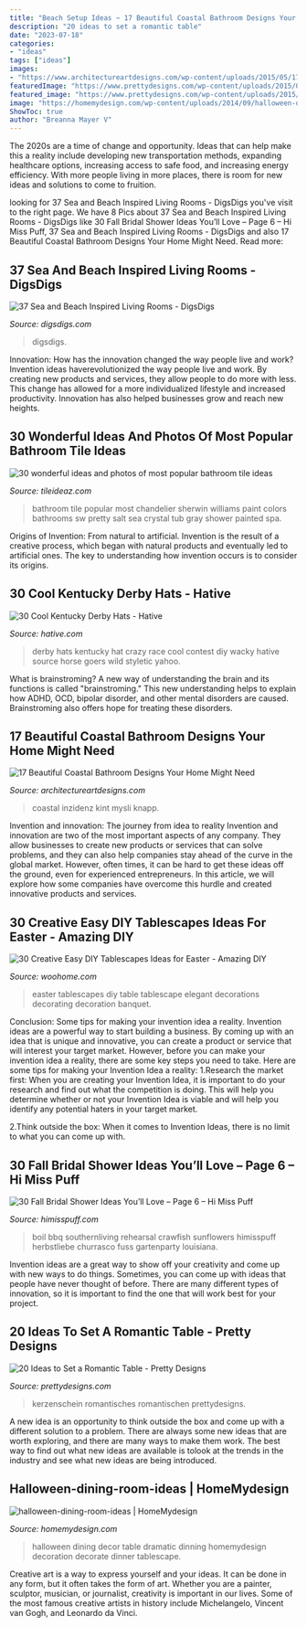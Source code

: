 ```yaml
---
title: "Beach Setup Ideas ~ 17 Beautiful Coastal Bathroom Designs Your Home Might Need"
description: "20 ideas to set a romantic table"
date: "2023-07-18"
categories:
- "ideas"
tags: ["ideas"]
images:
- "https://www.architectureartdesigns.com/wp-content/uploads/2015/05/17-Beautiful-Coastal-Bathroom-Designs-Your-Home-Might-Need-11.jpg"
featuredImage: "https://www.prettydesigns.com/wp-content/uploads/2015/08/20-ideas-to-set-a-romantic-table15.jpg"
featured_image: "https://www.prettydesigns.com/wp-content/uploads/2015/08/20-ideas-to-set-a-romantic-table15.jpg"
image: "https://homemydesign.com/wp-content/uploads/2014/09/halloween-dining-room-ideas.jpg"
ShowToc: true
author: "Breanna Mayer V"
---
```



The 2020s are a time of change and opportunity. Ideas that can help make this a reality include developing new transportation methods, expanding healthcare options, increasing access to safe food, and increasing energy efficiency. With more people living in more places, there is room for new ideas and solutions to come to fruition.

	

		
looking for 37 Sea and Beach Inspired Living Rooms - DigsDigs you've visit to the right page. We have 8 Pics about 37 Sea and Beach Inspired Living Rooms - DigsDigs like 30 Fall Bridal Shower Ideas You’ll Love – Page 6 – Hi Miss Puff, 37 Sea and Beach Inspired Living Rooms - DigsDigs and also 17 Beautiful Coastal Bathroom Designs Your Home Might Need. Read more:
		
    
## 37 Sea And Beach Inspired Living Rooms - DigsDigs

<img loading=lazy src="https://www.digsdigs.com/photos/sea-and-beach-inspired-living-rooms-21.jpg" onerror="this.onerror=null;this.src='https://tse1.mm.bing.net/th?id=OIP._AdFb0mToUnmsaeKlIm5WAAAAA&amp;pid=15.1';" alt="37 Sea and Beach Inspired Living Rooms - DigsDigs">

_Source: digsdigs.com_

>digsdigs. 

	

Innovation: How has the innovation changed the way people live and work?
Invention ideas haverevolutionized the way people live and work. By creating new products and services, they allow people to do more with less. This change has allowed for a more individualized lifestyle and increased productivity. Innovation has also helped businesses grow and reach new heights.

    
## 30 Wonderful Ideas And Photos Of Most Popular Bathroom Tile Ideas

<img loading=lazy src="http://www.tileideaz.com/wp-content/uploads/2015/11/pretty-crystal-bathroom-chandelier-mixed-with-attractive-brown-tile-floor-and-perforated-end-table1.jpg" onerror="this.onerror=null;this.src='https://tse2.mm.bing.net/th?id=OIP.C2XvdvRxeAbWG9ClVcKFCAHaLc&amp;pid=15.1';" alt="30 wonderful ideas and photos of most popular bathroom tile ideas">

_Source: tileideaz.com_

>bathroom tile popular most chandelier sherwin williams paint colors bathrooms sw pretty salt sea crystal tub gray shower painted spa. 

	

Origins of Invention: From natural to artificial.
Invention is the result of a creative process, which began with natural products and eventually led to artificial ones. The key to understanding how invention occurs is to consider its origins.

    
## 30 Cool Kentucky Derby Hats - Hative

<img loading=lazy src="https://hative.com/wp-content/uploads/2014/06/kentucky-derby-hats/22-kentucky-derby-hats.jpg" onerror="this.onerror=null;this.src='https://tse2.mm.bing.net/th?id=OIP.0yTFGzC8DFH0TIHQRglGuwHaLH&amp;pid=15.1';" alt="30 Cool Kentucky Derby Hats - Hative">

_Source: hative.com_

>derby hats kentucky hat crazy race cool contest diy wacky hative source horse goers wild styletic yahoo. 

	

What is brainstroming?
A new way of understanding the brain and its functions is called "brainstroming." This new understanding helps to explain how ADHD, OCD, bipolar disorder, and other mental disorders are caused. Brainstroming also offers hope for treating these disorders.

    
## 17 Beautiful Coastal Bathroom Designs Your Home Might Need

<img loading=lazy src="https://www.architectureartdesigns.com/wp-content/uploads/2015/05/17-Beautiful-Coastal-Bathroom-Designs-Your-Home-Might-Need-11.jpg" onerror="this.onerror=null;this.src='https://tse2.mm.bing.net/th?id=OIP.7vzOIHAZYaNhorYMYBFG_AHaLH&amp;pid=15.1';" alt="17 Beautiful Coastal Bathroom Designs Your Home Might Need">

_Source: architectureartdesigns.com_

>coastal inzidenz kint mysli knapp. 

	

Invention and innovation: The journey from idea to reality
Invention and innovation are two of the most important aspects of any company. They allow businesses to create new products or services that can solve problems, and they can also help companies stay ahead of the curve in the global market. However, often times, it can be hard to get these ideas off the ground, even for experienced entrepreneurs. In this article, we will explore how some companies have overcome this hurdle and created innovative products and services.

    
## 30 Creative Easy DIY Tablescapes Ideas For Easter - Amazing DIY

<img loading=lazy src="http://www.woohome.com/wp-content/uploads/2014/04/diy-easter-Tablescapes-29.jpg" onerror="this.onerror=null;this.src='https://tse1.mm.bing.net/th?id=OIP.AsJUDdlIds12Y_V6ajYffQHaJ3&amp;pid=15.1';" alt="30 Creative Easy DIY Tablescapes Ideas for Easter - Amazing DIY">

_Source: woohome.com_

>easter tablescapes diy table tablescape elegant decorations decorating decoration banquet. 

	

Conclusion: Some tips for making your invention idea a reality.
Invention ideas are a powerful way to start building a business. By coming up with an idea that is unique and innovative, you can create a product or service that will interest your target market. However, before you can make your invention idea a reality, there are some key steps you need to take. Here are some tips for making your Invention Idea a reality:
1.Research the market first: When you are creating your Invention Idea, it is important to do your research and find out what the competition is doing. This will help you determine whether or not your Invention Idea is viable and will help you identify any potential haters in your target market.

2.Think outside the box: When it comes to Invention Ideas, there is no limit to what you can come up with.

    
## 30 Fall Bridal Shower Ideas You’ll Love – Page 6 – Hi Miss Puff

<img loading=lazy src="https://www.himisspuff.com/wp-content/uploads/2017/07/Fall-Bridal-Shower-Idea-30.jpg" onerror="this.onerror=null;this.src='https://tse3.mm.bing.net/th?id=OIP.Yae2MBef_bGeM8L9EQH2xgHaLH&amp;pid=15.1';" alt="30 Fall Bridal Shower Ideas You’ll Love – Page 6 – Hi Miss Puff">

_Source: himisspuff.com_

>boil bbq southernliving rehearsal crawfish sunflowers himisspuff herbstliebe churrasco fuss gartenparty louisiana. 

	

Invention ideas are a great way to show off your creativity and come up with new ways to do things. Sometimes, you can come up with ideas that people have never thought of before. There are many different types of innovation, so it is important to find the one that will work best for your project.

    
## 20 Ideas To Set A Romantic Table - Pretty Designs

<img loading=lazy src="https://www.prettydesigns.com/wp-content/uploads/2015/08/20-ideas-to-set-a-romantic-table15.jpg" onerror="this.onerror=null;this.src='https://tse1.mm.bing.net/th?id=OIP.jdcUf6fuDYC5kJvS797ZcwHaLH&amp;pid=15.1';" alt="20 Ideas to Set a Romantic Table - Pretty Designs">

_Source: prettydesigns.com_

>kerzenschein romantisches romantischen prettydesigns. 

	

A new idea is an opportunity to think outside the box and come up with a different solution to a problem. There are always some new ideas that are worth exploring, and there are many ways to make them work. The best way to find out what new ideas are available is tolook at the trends in the industry and see what new ideas are being introduced.

    
## Halloween-dining-room-ideas | HomeMydesign

<img loading=lazy src="https://homemydesign.com/wp-content/uploads/2014/09/halloween-dining-room-ideas.jpg" onerror="this.onerror=null;this.src='https://tse3.mm.bing.net/th?id=OIP.l0Y1nJPYK8sw92XpGkFMBQHaLH&amp;pid=15.1';" alt="halloween-dining-room-ideas | HomeMydesign">

_Source: homemydesign.com_

>halloween dining decor table dramatic dinning homemydesign decoration decorate dinner tablescape. 

	

Creative art is a way to express yourself and your ideas. It can be done in any form, but it often takes the form of art. Whether you are a painter, sculptor, musician, or journalist, creativity is important in our lives. Some of the most famous creative artists in history include Michelangelo, Vincent van Gogh, and Leonardo da Vinci.

